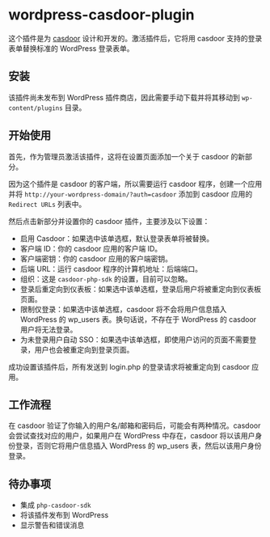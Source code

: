 # wordpress-casdoor-plugin
这个插件是为 [casdoor](https://github.com/casbin/casdoor) 设计和开发的。激活插件后，它将用 casdoor 支持的登录表单替换标准的 WordPress 登录表单。

## 安装
该插件尚未发布到 WordPress 插件商店，因此需要手动下载并将其移动到 `wp-content/plugins` 目录。

## 开始使用
首先，作为管理员激活该插件，这将在设置页面添加一个关于 casdoor 的新部分。

因为这个插件是 casdoor 的客户端，所以需要运行 casdoor 程序，创建一个应用并将 `http://your-wordpress-domain/?auth=casdoor` 添加到 casdoor 应用的 `Redirect URLs` 列表中。

然后点击新部分并设置你的 casdoor 插件，主要涉及以下设置：

- 启用 Casdoor：如果选中该单选框，默认登录表单将被替换。
- 客户端 ID：你的 casdoor 应用的客户端 ID。
- 客户端密钥：你的 casdoor 应用的客户端密钥。
- 后端 URL：运行 casdoor 程序的计算机地址：后端端口。
- 组织：这是 `casdoor-php-sdk` 的设置，目前可以忽略。
- 登录后重定向到仪表板：如果选中该单选框，登录后用户将被重定向到仪表板页面。
- 限制仅登录：如果选中该单选框，casdoor 将不会将用户信息插入 WordPress 的 wp_users 表。换句话说，不存在于 WordPress 的 casdoor 用户将无法登录。
- 为未登录用户自动 SSO：如果选中该单选框，即使用户访问的页面不需要登录，用户也会被重定向到登录页面。

成功设置该插件后，所有发送到 login.php 的登录请求将被重定向到 casdoor 应用。

## 工作流程
在 casdoor 验证了你输入的用户名/邮箱和密码后，可能会有两种情况。casdoor 会尝试查找对应的用户，如果用户在 WordPress 中存在，casdoor 将以该用户身份登录，否则它将用户信息插入 WordPress 的 wp_users 表，然后以该用户身份登录。

## 待办事项
- 集成 `php-casdoor-sdk`
- 将该插件发布到 WordPress
- 显示警告和错误消息
